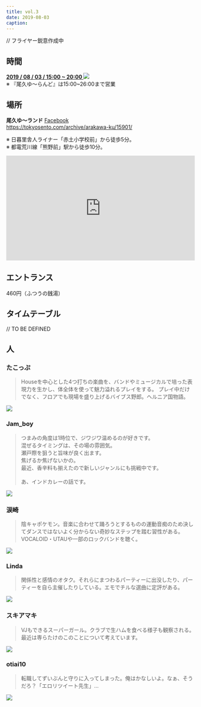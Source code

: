 ```yaml
---
title: vol.3
date: 2019-08-03
caption:
---
```


<a class="twitter-share-button"
    href="https://twitter.com/intent/tweet?text=わいわい&hashtag=yukemuli&url=https%3A%2F%2Fyukemuli.dance%2Fevents%2F20190803-vol3%2F"
    data-size="large" ></a>
<script async src="https://platform.twitter.com/widgets.js" charset="utf-8"></script>

<!-- <img src="/img/cap-2.jpg" > -->

// フライヤー鋭意作成中

## 時間

<div class="r-2">
  <div>
    <b>
      <a
        target="_blank"
        href="https://www.google.com/calendar/event?action=TEMPLATE&dates=20190803T150000/20190803T200000&text=YUKEMULI&details=%E3%80%90%E5%8D%8A%E5%B9%B4%E3%81%AB%E4%B8%80%E5%BA%A6%E3%81%AE%E3%81%8A%E6%A5%BD%E3%81%97%E3%81%BF%E3%80%91%0A%23YUKEMULI%20%E3%82%84%E3%82%8B%E3%81%9E%EF%BC%81%0A%0A%E9%8A%AD%E6%B9%AFDJ%E3%82%A4%E3%83%99%E3%83%B3%E3%83%88%E3%80%81YUKEMULI%E3%80%82%0A%E4%BB%8A%E5%9B%9E%E3%81%AFRAKUSPA%E9%B6%B4%E8%A6%8B%E3%82%92%E9%9B%A2%E3%82%8C%E3%81%BE%E3%81%97%E3%81%A6%E3%80%81%E3%80%8C%E5%B0%BE%E4%B9%85%E3%82%86%E3%80%9C%E3%83%A9%E3%83%B3%E3%83%89%E3%80%8D%E3%81%AB%E3%81%A6%E9%96%8B%E5%82%AC%E8%87%B4%E3%81%97%E3%81%BE%E3%81%99%E3%80%82%0A(link%3A%20https%3A%2F%2Ftokyosento.com%2Fcolumn%2F21371%2F)%20tokyosento.com%2Fcolumn%2F21371%2F%0A%0A%E5%88%9D%E3%81%AE%E9%83%BD%E5%86%85%E9%96%8B%E5%82%AC%EF%BC%81%0A%E7%9A%86%E6%A7%98%E3%81%AE%E3%81%94%E6%9D%A5%E5%A0%B4%E3%80%81%E5%BF%83%E3%82%88%E3%82%8A%E3%81%8A%E5%BE%85%E3%81%A1%E7%94%B3%E3%81%97%E4%B8%8A%E3%81%92%E3%81%BE%E3%81%99%EF%BC%81%0A%0A%E6%97%A5%E6%99%82%3A8%2F3(%E5%9C%9F)15%3A00-%0A%E5%A0%B4%E6%89%80%3A%E5%B0%BE%E4%B9%85%E3%82%86%E3%80%9C%E3%83%A9%E3%83%B3%E3%83%89%0A%E6%96%99%E9%87%91%3A%E5%85%A5%E6%B9%AF%E6%96%99(%C2%A5460~)%0A%0Ahttps%3A%2F%2Ftwitter.com%2Fhashtag%2FYUKEMULI%3Fsrc%3Dhashtag_click%26f%3Dlive&location=尾久ゆ〜ランド熊野前, 日本、〒116-0012 東京都荒川区東尾久５丁目２７−５
        ">
        2019 / 08 / 03 / 15:00 ~ 20:00 <img class="calendar" src="https://www.google.com/calendar/images/ext/gc_button1_ja.gif" />
      </a>
    </b>
  </div>
  <div>
    ※ 『尾久ゆ〜らんど』は15:00~26:00まで営業
  </div>
</div>

## 場所

<div class="r-2">
  <div>
    <div style="padding-right: 8px">
      <b>尾久ゆ〜ランド</b> <a href="https://www.facebook.com/%E5%B0%BE%E4%B9%85%E3%82%86%E3%83%A9%E3%83%B3%E3%83%89%E7%86%8A%E9%87%8E%E5%89%8D-490350624341150/">Facebook</a><br>
      <a href="https://tokyosento.com/archive/arakawa-ku/15901/">https://tokyosento.com/archive/arakawa-ku/15901/</a>
      <p>
        ※ 日暮里舎人ライナー「赤土小学校前」から徒歩5分。<br>
        ※ 都電荒川線「熊野前」駅から徒歩10分。
      </p>
    </div>
  </div>
  <div>
    <iframe
      src="https://www.google.com/maps/embed?pb=!1m14!1m8!1m3!1d6476.453753501523!2d139.767147!3d35.745228!3m2!1i1024!2i768!4f13.1!3m3!1m2!1s0x0%3A0xcdce36828aaafd82!2z5bC-5LmF44KG44Cc44Op44Oz44OJ54aK6YeO5YmN!5e0!3m2!1sja!2sjp!4v1559656952097!5m2!1sja!2sjp"
      width="100%"
      height="280"
      frameborder="0"
      style="border:0" allowfullscreen></iframe>
  </div>
</div>

## エントランス

460円（ふつうの銭湯）

## タイムテーブル

// TO BE DEFINED

## 人

<div class="regulars">
  <div>
    <div>
      <h3>たこっぷ</h3>
      <blockquote>
        Houseを中心とした4つ打ちの楽曲を、バンドやミュージカルで培った表現力を生かし、体全体を使って魅力溢れるプレイをする。 プレイ中だけでなく、フロアでも現場を盛り上げるバイブス野郎。ヘルニア国物語。
      </blockquote>
    </div>
    <div>
      <img src="/img/prof/tacop.jpg" >
    </div>
  </div>
  <div>
    <div>
      <h3>Jam_boy</h3>
      <blockquote>
        つまみの角度は1時位で、ジワジワ温めるのが好きです。<br>
        混ぜるタイミングは、その場の雰囲気。<br>
        瀬戸際を狙うと旨味が良く出ます。<br>
        焦げるか焦げないかの。<br>
        最近、香辛料も揃えたので新しいジャンルにも挑戦中です。<br><br>
        あ、インドカレーの話です。
      </blockquote>
    </div>
    <div>
      <img src="/img/prof/jamboy.jpg" >
    </div>
  </div>
  <div>
    <div>
      <h3>涙崎</h3>
      <blockquote>陰キャポケモン。音楽に合わせて踊ろうとするものの運動音痴のため決してダンスではないよく分からない奇妙なステップを踏む習性がある。VOCALOID・UTAUや一部のロックバンドを聴く。</blockquote>
    </div>
    <div>
      <img src="/img/prof/ruisaki.jpg" >
    </div>
  </div>
  <div>
    <div>
      <h3>Linda</h3>
      <blockquote>関係性と感情のオタク。それらにまつわるパーティーに出没したり、パーティーを自ら主催したりしている。エモでチルな選曲に定評がある。</blockquote>
    </div>
    <div>
      <img src="/img/prof/linda.jpg" >
    </div>
  </div>
  <div>
    <div>
      <h3>スキアマキ</h3>
      <blockquote>VJもできるスーパーガール。クラブで生ハムを食べる様子も観察される。最近は専らたけのこのことについて考えています。</blockquote>
    </div>
    <div>
      <img src="/img/prof/sukiamaki.jpg" >
    </div>
  </div>
  <div>
    <div>
      <h3>otiai10</h3>
      <blockquote>
      転職してずいぶんと守りに入ってしまった。俺はかなしいよ。なぁ、そうだろ？「エロリツイート先生」...
      </blockquote>
    </div>
    <div>
      <img src="/img/prof/otiai.jpg" >
    </div>
  </div>
</div>

